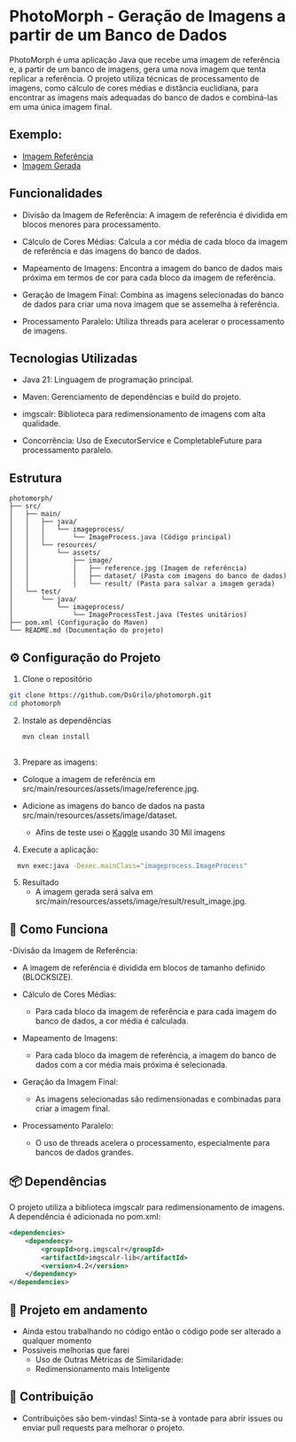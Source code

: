 # PhotoMorph - Geração de Imagens a partir de um Banco de Dados

PhotoMorph é uma aplicação Java que recebe uma imagem de referência e, a partir de um banco de imagens, gera uma nova imagem que tenta replicar a referência. O projeto utiliza técnicas de processamento de imagens, como cálculo de cores médias e distância euclidiana, para encontrar as imagens mais adequadas do banco de dados e combiná-las em uma única imagem final.


## Exemplo: 
- [Imagem Referência](example/reference.jpg)
- [Imagem Gerada](example/result_image.jpg)

## Funcionalidades
- Divisão da Imagem de Referência: A imagem de referência é dividida em blocos menores para processamento.

- Cálculo de Cores Médias: Calcula a cor média de cada bloco da imagem de referência e das imagens do banco de dados.

- Mapeamento de Imagens: Encontra a imagem do banco de dados mais próxima em termos de cor para cada bloco da imagem de referência.

- Geração de Imagem Final: Combina as imagens selecionadas do banco de dados para criar uma nova imagem que se assemelha à referência.

- Processamento Paralelo: Utiliza threads para acelerar o processamento de imagens.

## Tecnologias Utilizadas

- Java 21: Linguagem de programação principal.

- Maven: Gerenciamento de dependências e build do projeto.

- imgscalr: Biblioteca para redimensionamento de imagens com alta qualidade.

- Concorrência: Uso de ExecutorService e CompletableFuture para processamento paralelo.

## Estrutura 

```
photomorph/
├── src/
│   ├── main/
│   │   ├── java/
│   │   │   └── imageprocess/
│   │   │       └── ImageProcess.java (Código principal)
│   │   └── resources/
│   │       └── assets/
│   │           ├── image/
│   │           │   ├── reference.jpg (Imagem de referência)
│   │           │   ├── dataset/ (Pasta com imagens do banco de dados)
│   │           │   └── result/ (Pasta para salvar a imagem gerada)
│   └── test/
│       └── java/
│           └── imageprocess/
│               └── ImageProcessTest.java (Testes unitários)
├── pom.xml (Configuração do Maven)
└── README.md (Documentação do projeto)
```

## ⚙️ Configuração do Projeto

1. Clone o repositório 
  ```bash
  git clone https://github.com/DsGrilo/photomorph.git
  cd photomorph
  ```
2. Instale as dependências
   ```bash
   mvn clean install
  
3. Prepare as imagens:
- Coloque a imagem de referência em src/main/resources/assets/image/reference.jpg.

- Adicione as imagens do banco de dados na pasta src/main/resources/assets/image/dataset.
    - Afins de teste usei o [Kaggle](https://www.kaggle.com/datasets/tunguz/1-million-fake-faces?resource=download "Ir para o Kaggle") usando 30 Mil imagens
4. Execute a aplicação:
```bash
  mvn exec:java -Dexec.mainClass="imageprocess.ImageProcess"
```
5. Resultado
   - A imagem gerada será salva em src/main/resources/assets/image/result/result_image.jpg.
## 🧠 Como Funciona
-Divisão da Imagem de Referência:
  - A imagem de referência é dividida em blocos de tamanho definido (BLOCKSIZE).

- Cálculo de Cores Médias:
  - Para cada bloco da imagem de referência e para cada imagem do banco de dados, a cor média é calculada.

- Mapeamento de Imagens:
  - Para cada bloco da imagem de referência, a imagem do banco de dados com a cor média mais próxima é selecionada.

- Geração da Imagem Final:
  - As imagens selecionadas são redimensionadas e combinadas para criar a imagem final.

- Processamento Paralelo:
  - O uso de threads acelera o processamento, especialmente para bancos de dados grandes.

## 📦 Dependências
O projeto utiliza a biblioteca imgscalr para redimensionamento de imagens. A dependência é adicionada no pom.xml:
```xml
<dependencies>
    <dependency>
        <groupId>org.imgscalr</groupId>
        <artifactId>imgscalr-lib</artifactId>
        <version>4.2</version>
    </dependency>
</dependencies>
```

##  🚧 Projeto em andamento
- Ainda estou trabalhando no código então o código pode ser alterado a qualquer momento
- Possiveis melhorias que farei
  - Uso de Outras Métricas de Similaridade:
  - Redimensionamento mais Inteligente
    

## 🤝 Contribuição
- Contribuições são bem-vindas! Sinta-se à vontade para abrir issues ou enviar pull requests para melhorar o projeto.

